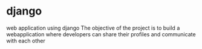 # django
web application using django
The objective of the project is to build a webapplication where developers can share their profiles and communicate with each other 
